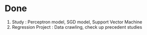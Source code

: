 # Done
1. Study : Perceptron model, SGD model, Support Vector Machine
2. Regression Project : Data crawling, check up precedent studies